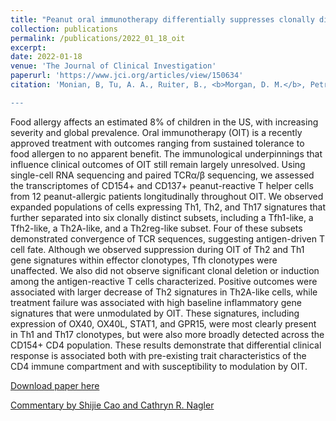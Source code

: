 ```yaml
---
title: "Peanut oral immunotherapy differentially suppresses clonally distinct subsets of T helper cells"
collection: publications
permalink: /publications/2022_01_18_oit
excerpt: 
date: 2022-01-18
venue: 'The Journal of Clinical Investigation'
paperurl: 'https://www.jci.org/articles/view/150634'
citation: 'Monian, B, Tu, A. A., Ruiter, B., <b>Morgan, D. M.</b>, Petrossian, P. M., Smith, N. P., Gierahn, T., M., Ginder, J., Shreffler, W. G., Love, J. C. &quot;Peanut oral immunotherapy differentially suppresses clonally distinct subsets of T helper cells&quot; <i>The Journal of Clinical Investigation</i>. 132(2):e150634 (2022). 

---
```

Food allergy affects an estimated 8% of children in the US, with increasing severity and global prevalence. Oral immunotherapy (OIT) is a recently approved treatment with outcomes ranging from sustained tolerance to food allergen to no apparent benefit. The immunological underpinnings that influence clinical outcomes of OIT still remain largely unresolved. Using single-cell RNA sequencing and paired TCRα/β sequencing, we assessed the transcriptomes of CD154+ and CD137+ peanut-reactive T helper cells from 12 peanut-allergic patients longitudinally throughout OIT. We observed expanded populations of cells expressing Th1, Th2, and Th17 signatures that further separated into six clonally distinct subsets, including a Tfh1-like, a Tfh2-like, a Th2A-like, and a Th2reg-like subset. Four of these subsets demonstrated convergence of TCR sequences, suggesting antigen-driven T cell fate. Although we observed suppression during OIT of Th2 and Th1 gene signatures within effector clonotypes, Tfh clonotypes were unaffected. We also did not observe significant clonal deletion or induction among the antigen-reactive T cells characterized. Positive outcomes were associated with larger decrease of Th2 signatures in Th2A-like cells, while treatment failure was associated with high baseline inflammatory gene signatures that were unmodulated by OIT. These signatures, including expression of OX40, OX40L, STAT1, and GPR15, were most clearly present in Th1 and Th17 clonotypes, but were also more broadly detected across the CD154+ CD4 population. These results demonstrate that differential clinical response is associated both with pre-existing trait characteristics of the CD4 immune compartment and with susceptibility to modulation by OIT.

[Download paper here](/files/oit_jci.pdf)

[Commentary by Shijie Cao and Cathryn R. Nagler](/files/oit_commentary.pdf)
